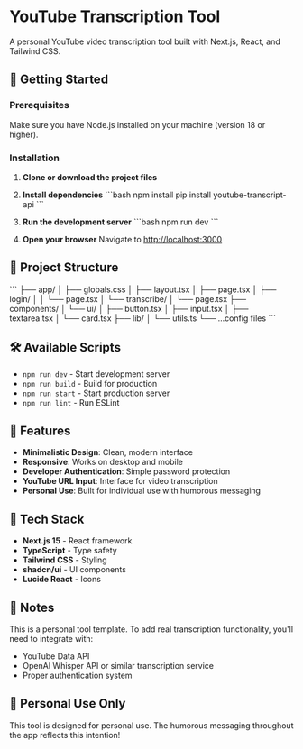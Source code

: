 # YouTube Transcription Tool

A personal YouTube video transcription tool built with Next.js, React, and Tailwind CSS.

## 🚀 Getting Started

### Prerequisites

Make sure you have Node.js installed on your machine (version 18 or higher).

### Installation

1. **Clone or download the project files**

2. **Install dependencies**
   \`\`\`bash
   npm install
   pip install youtube-transcript-api
   \`\`\`

3. **Run the development server**
   \`\`\`bash
   npm run dev
   \`\`\`

4. **Open your browser**
   Navigate to [http://localhost:3000](http://localhost:3000)

## 📁 Project Structure

\`\`\`
├── app/
│ ├── globals.css
│ ├── layout.tsx
│ ├── page.tsx
│ ├── login/
│ │ └── page.tsx
│ └── transcribe/
│ └── page.tsx
├── components/
│ └── ui/
│ ├── button.tsx
│ ├── input.tsx
│ ├── textarea.tsx
│ └── card.tsx
├── lib/
│ └── utils.ts
└── ...config files
\`\`\`

## 🛠️ Available Scripts

- `npm run dev` - Start development server
- `npm run build` - Build for production
- `npm run start` - Start production server
- `npm run lint` - Run ESLint

## 🎨 Features

- **Minimalistic Design**: Clean, modern interface
- **Responsive**: Works on desktop and mobile
- **Developer Authentication**: Simple password protection
- **YouTube URL Input**: Interface for video transcription
- **Personal Use**: Built for individual use with humorous messaging

## 🔧 Tech Stack

- **Next.js 15** - React framework
- **TypeScript** - Type safety
- **Tailwind CSS** - Styling
- **shadcn/ui** - UI components
- **Lucide React** - Icons

## 📝 Notes

This is a personal tool template. To add real transcription functionality, you'll need to integrate with:

- YouTube Data API
- OpenAI Whisper API or similar transcription service
- Proper authentication system

## 🚫 Personal Use Only

This tool is designed for personal use. The humorous messaging throughout the app reflects this intention!

